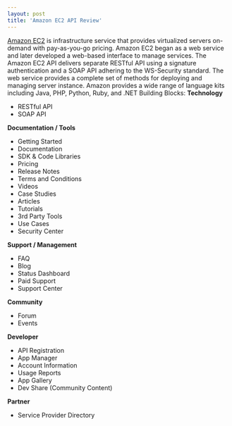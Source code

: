 ```yaml
---
layout: post
title: 'Amazon EC2 API Review'
---
```

<a href="http://aws.amazon.com/ec2/" mce_href="http://aws.amazon.com/ec2/">Amazon EC2</a> is infrastructure service that provides virtualized servers on-demand with pay-as-you-go pricing.  Amazon EC2 began as a web service and later developed a web-based interface to manage services.
The Amazon EC2 API delivers separate RESTful API using a signature authentication and a SOAP API adhering to the WS-Security standard.  The web service provides a complete set of methods for deploying and managing server instance.  Amazon provides a wide range of language kits including Java, PHP, Python, Ruby, and .NET
Building Blocks:
<b>Technology</b>
<ul class="mainlist">
          
<li>RESTful API</li>
<li>SOAP API</li>
          </ul>
<b>Documentation / Tools</b>
<ul class="mainlist">
          
<li>Getting Started</li>
<li>Documentation</li>
<li>SDK &amp; Code Libraries</li>
<li>Pricing</li>
<li>Release Notes</li>
<li>Terms and Conditions</li>
<li>Videos</li>
<li>Case Studies</li>
<li>Articles</li>
<li>Tutorials</li>
<li>3rd Party Tools</li>
<li>Use Cases</li>
<li>Security Center</li>
           </ul>
<b>Support / Management</b>
<ul class="mainlist">
          
<li>FAQ</li>
<li>Blog</li>
<li>Status Dashboard</li>
<li>Paid Support</li>
<li>Support Center</li>
</ul>
<b>Community</b>
<ul class="mainlist">
          
<li>Forum</li>
<li>Events</li>
</ul>
<b>Developer</b>
<ul class="mainlist">
          
<li>API Registration</li>
<li>App Manager</li>
<li>Account Information</li>
<li>Usage Reports</li>
<li>App Gallery</li>
<li>Dev Share (Community Content)</li>
</ul><p></p>
<b>Partner</b>
<ul class="mainlist">
          
<li>Service Provider Directory</li>
</ul>